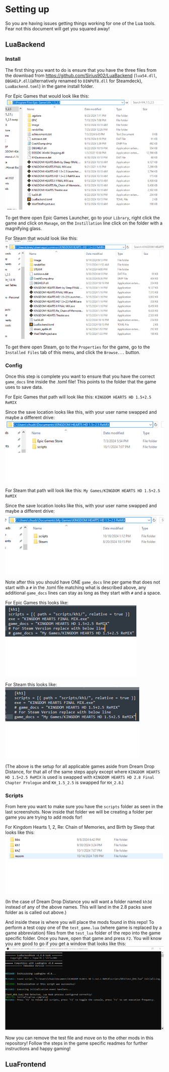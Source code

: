 # Setting up
So you are having issues getting things working for one of the Lua tools. Fear not this document will get you squared away!

## LuaBackend

### Install
The first thing you want to do is ensure that you have the three files from the download from https://github.com/Sirius902/LuaBackend (`lua54.dll`, `DBGHELP.dll`(alternatively renamed to `DINPUT8.dll` for Steamdeck), `LuaBackend.toml`) in the game install folder.

For Epic Games that would look like this:
![image](images/epic_install.png)

To get there open Epic Games Launcher, go to your `Library`, right click the game and click on `Manage`, on the `Instillation` line click on the folder with a magnifying glass.

For Steam that would look like this:
![image](images/steam_install.png)

To get there open Steam, go to the `Properties` for the game, go to the `Installed Files` tab of this menu, and click the `Browse...` button.

### Config
Once this step is complete you want to ensure that you have the correct `game_docs` line inside the .toml file! This points to the folder that the game uses to save data.

For Epic Games that path will look like this:
`KINGDOM HEARTS HD 1.5+2.5 ReMIX`

Since the save location looks like this, with your user name swapped and maybe a different drive:
![image](images/epic_docs.png)

For Steam that path will look like this:
`My Games/KINGDOM HEARTS HD 1.5+2.5 ReMIX`

Since the save location looks like this, with your user name swapped and maybe a different drive:
![image](images/steam_docs.png)

Note after this you should have ONE `game_docs` line per game that does not start with a `#` in the .toml file matching what is described above, any additional `game_docs` lines can stay as long as they start with `#` and a space.

For Epic Games this looks like:
![image](images/epic_toml.png)

For Steam this looks like:
![image](images/steam_toml.png)

(The above is the setup for all applicable games aside from Dream Drop Distance, for that all of the same steps apply except where `KINGDOM HEARTS HD 1.5+2.5 ReMIX` is used is swapped with `KINGDOM HEARTS HD 2.8 Final Chapter Prologue` and `KH_1.5_2.5` is swapped for `KH_2.8`.)

### Scripts
From here you want to make sure you have the `scripts` folder as seen in the last screenshots. Now inside that folder we will be creating a folder per game you are trying to add mods for!

For Kingdom Hearts 1, 2, Re: Chain of Memories, and Birth by Sleep that looks like this:
![image](images/scripts_folder.png)

(In the case of Dream Drop Distance you will want a folder named `kh3d` instead of any of the above names. This will land in the 2.8 packs save folder as is called out above.)

And inside these is where you will place the mods found in this repo! To perform a test copy one of the `test_game.lua` (where game is replaced by a game abbreviation) files from the `test_lua` folder of the repo into the game specific folder. Once you have, open that game and press `F2`. You will know you are good to go if you get a window that looks like this:
![image](images/backend_terminal.png)

Now you can remove the test file and move on to the other mods in this repository! Follow the steps in the game specific readmes for further instructions and happy gaming!

## LuaFrontend
